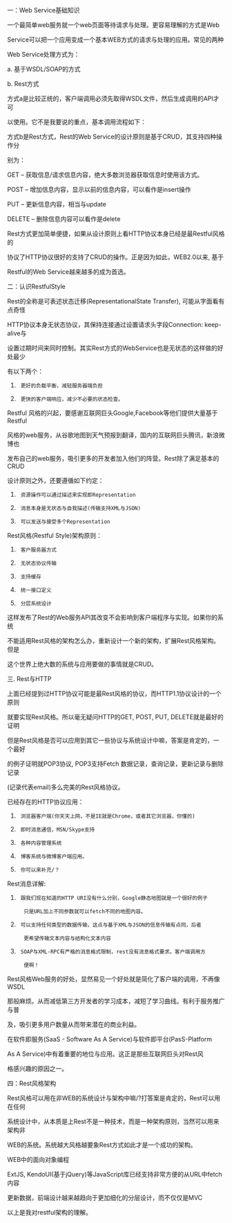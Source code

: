 一：Web Service基础知识

一个最简单web服务就一个web页面等待请求与处理。更容易理解的方式是Web 

Service可以把一个应用变成一个基本WEB方式的请求与处理的应用。常见的两种

Web Service处理方式为：

a.      基于WSDL/SOAP的方式

b.      Rest方式

方式a是比较正统的，客户端调用必须先取得WSDL文件，然后生成调用的API才可

以使用。它不是我要说的重点，基本调用流程如下：



方式b是Rest方式，Rest的Web Service的设计原则是基于CRUD，其支持四种操作分

别为：

GET – 获取信息/请求信息内容，绝大多数浏览器获取信息时使用该方式。

POST – 增加信息内容，显示以前的信息内容，可以看作是insert操作

PUT – 更新信息内容，相当与update

DELETE – 删除信息内容可以看作是delete

 

Rest方式更加简单便捷，如果从设计原则上看HTTP协议本身已经是最Restful风格的

协议了HTTP协议很好的支持了CRUD的操作。正是因为如此，WEB2.0以来, 基于

Restful的Web Service越来越多的成为首选。

 

二：认识RestfulStyle

Rest的全称是可表述状态迁移(RepresentationalState Transfer), 可能从字面看有点奇怪

HTTP协议本身无状态协议，其保持连接通过设置请求头字段Connection: keep-alive与

设置过期时间来同时控制。其实Rest方式的WebService也是无状态的这样做的好处最少

有以下两个：

1.      更好的负载平衡，减轻服务器端负担

2.      更快的客户端响应，减少不必要的状态检查。

 

Restful 风格的兴起，要感谢互联网巨头Google,Facebook等他们提供大量基于Restful

风格的web服务，从谷歌地图到天气预报到翻译，国内的互联网巨头腾讯，新浪微博也

发布自己的web服务，吸引更多的开发者加入他们的阵营。Rest除了满足基本的CRUD

设计原则之外，还要遵循如下约定：

1.      资源操作可以通过描述来实现即Representation

2.      消息本身是无状态与自我描述(传输支持XML与JSON)

3.      可以发送与接受多个Representation

 

Rest风格(Restful Style)架构原则：

1.      客户服务器方式

2.      无状态协议传输

3.      支持缓存

4.      统一接口定义

5.      分层系统设计

这样发布了Rest的Web服务API其改变不会影响到客户端程序与实现。如果你的系统

不能适用Rest风格的架构怎么办，重新设计一个新的架构，扩展Rest风格架构。但是

这个世界上绝大数的系统与应用要做的事情就是CRUD。

 

三. Rest与HTTP

上面已经提到过HTTP协议可能是最Rest风格的协议，而HTTP1.1协议设计的一个原则

就要实现Rest风格。所以毫无疑问HTTP的GET, POST, PUT, DELETE就是最好的证明

但是Rest风格是否可以应用到其它一些协议与系统设计中嘛，答案是肯定的，一个最好

的例子证明就POP3协议, POP3支持Fetch 数据记录，查询记录，更新记录与删除记录

(记录代表email)多么完美的Rest风格协议。



已经存在的HTTP协议应用：

1.      浏览器客户端(你天天上网，不是IE就是Chrome，或者其它浏览器，你懂的)

2.      即时消息通信，MSN/Skype支持

3.      各种内容管理系统

4.      博客系统与微博客户端应用。

5.      你可以来补充/？

 

Rest消息详解:

1.      跟我们现在知道的HTTP URI没有什么分别，Google静态地图就是一个很好的例子

         只是URL加上不同参数就可以fetch不同的地图内容。

2.      可以支持任何类型的数据传输，这点与基于XML与JSON的信息传输有点同，后者

         更希望传输文本内容与结构化文本内容

3.      SOAP与XML-RPC有严格的消息格式限制，rest没有消息格式要求。客户端调用方

         便啊！

 

Rest风格Web服务的好处，显然易见一个好处就是简化了客户端的调用，不再像WSDL

那般麻烦。从而减低第三方开发者的学习成本，减短了学习曲线。有利于服务推广与普

及，吸引更多用户数量从而带来潜在的商业利益。

 

在软件即服务(SaaS - Software As A Service)与软件即平台(PasS-Platform 

As A Service)中有着重要的地位与应用。这正是那些互联网巨头对Rest风

格感兴趣的原因之一。

 

四：Rest风格架构

Rest风格可以用在非WEB的系统设计与架构中嘛/?打答案是肯定的，Rest可以用在任何

系统设计中，从本质是上Rest不是一种技术，而是一种架构原则，当然可以用来架构非

WEB的系统。系统越大风格越要象Rest方式如此才是一个成功的架构。

 

WEB中的面向对象编程

ExtJS, KendoUI(基于jQuery)等JavaScript库已经支持非常方便的从URL中fetch内容

更新数据，前端设计越来越趋向于更加细化的分层设计，而不仅仅是MVC


以上是我对restful架构的理解。
